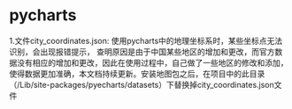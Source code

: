 # pycharts

1.文件city_coordinates.json:
使用pycharts中的地理坐标系时，某些坐标点无法识别，会出现报错提示，
查明原因是由于中国某些地区的增加和更改，而官方数据没有相应的增加和更改，因此在使用过程中，自己做了一些地区的修改和添加，
使得数据更加准确，本文档持续更新。安装地图包之后，在项目中的此目录（/Lib/site-packages/pyecharts/datasets）下替换掉city_coordinates.json文件
